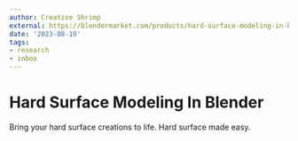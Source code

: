```yaml
---
author: Creative Shrimp
external: https://blendermarket.com/products/hard-surface-modeling-in-blender
date: '2023-08-19'
tags:
- research
- inbox
---
```


# Hard Surface Modeling In Blender

Bring your hard surface creations to life.
Hard surface made easy.
